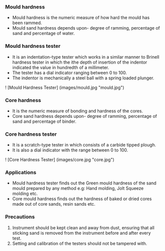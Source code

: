 ### Mould hardness
* Mould hardness is the numeric measure of how hard the mould has been rammed. 
* Mould sand hardness depends upon- degree of ramming, percentage of sand and percentage of water.

### Mould hardness tester
* It is an indentation-type tester which works in a similar manner to Brinell hardness tester in which the ithe depth of insertion of the indentor indicated the value in hundredth of a millimeter. 
* The tester has a dial indicator ranging between 0 to 100.
* The indentor is mechanically a steel ball with a spring loaded plunger.

! [Mould Hardness Tester] (images/mould.jpg "mould.jpg")

### Core hardness
* It is the numeric measure of bonding and hardness of the cores.
* Core sand hardness depends upon- degree of ramming, percentage of sand and percentage of binder.

### Core hardness tester
* It is a scratch-type tester in which consists of a carbide tipped plough.
* It is also a dial indicator with the range between 0 to 100.

! [Core Hardness Tester] (images/core.jpg "core.jpg")

### Applications
* Mould hardness tester finds out the Green mould hardness of the sand mould prepared by any method e.g: Hand molding, Jolt Squeeze molding etc.
* Core mould hardness finds out the hardness of baked or dried cores made out of core sands, resin sands etc.

### Precautions
1.	Instrument should be kept clean and away from dust, ensuring that all sticking sand is removed from the instrument before and after every test.
2.	Setting and calibration of the testers should not be tampered with.